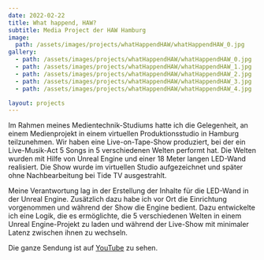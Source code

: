 ```yaml
---
date: 2022-02-22
title: What happend, HAW?
subtitle: Media Project der HAW Hamburg
image:
  path: /assets/images/projects/whatHappendHAW/whatHappendHAW_0.jpg
gallery:
  - path: /assets/images/projects/whatHappendHAW/whatHappendHAW_0.jpg
  - path: /assets/images/projects/whatHappendHAW/whatHappendHAW_1.jpg
  - path: /assets/images/projects/whatHappendHAW/whatHappendHAW_2.jpg
  - path: /assets/images/projects/whatHappendHAW/whatHappendHAW_3.jpg
  - path: /assets/images/projects/whatHappendHAW/whatHappendHAW_4.jpg

layout: projects
---
```



Im Rahmen meines Medientechnik-Studiums hatte ich die Gelegenheit, an einem Medienprojekt in einem virtuellen Produktionsstudio in Hamburg teilzunehmen. Wir haben eine Live-on-Tape-Show produziert, bei der ein Live-Musik-Act 5 Songs in 5 verschiedenen Welten performt hat. Die Welten wurden mit Hilfe von Unreal Engine und einer 18 Meter langen LED-Wand realisiert. Die Show wurde im virtuellen Studio aufgezeichnet und später ohne Nachbearbeitung bei Tide TV ausgestrahlt.

Meine Verantwortung lag in der Erstellung der Inhalte für die LED-Wand in der Unreal Engine. Zusätzlich dazu habe ich vor Ort die Einrichtung vorgenommen und während der Show die Engine bedient. Dazu entwickelte ich eine Logik, die es ermöglichte, die 5 verschiedenen Welten in einem Unreal Engine-Projekt zu laden und während der Live-Show mit minimaler Latenz zwischen ihnen zu wechseln.

Die ganze Sendung ist auf [YouTube](https://www.youtube.com/watch?v=MyQHTNmGuHU) zu sehen.
